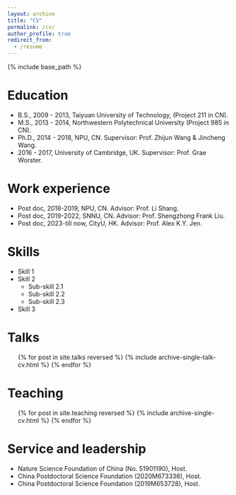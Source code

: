 ```yaml
---
layout: archive
title: "CV"
permalink: /cv/
author_profile: true
redirect_from:
  - /resume
---
```


{% include base_path %}

Education
======
* B.S.,   2009 - 2013, Taiyuan University of Technology, (Project 211 in CN).
* M.S.,   2013 - 2014, Northwestern Polytechnical University (Project 985 in CN).
* Ph.D.,   2014 - 2018, NPU, CN. Supervisor: Prof. Zhijun Wang & Jincheng Wang.
* 2016 - 2017, University of Cambridge, UK. Supervisor: Prof. Grae Worster.


Work experience
======
* Post doc, 2018-2019, NPU, CN. Advisor: Prof. Li Shang. 
* Post doc, 2019-2022, SNNU, CN. Advisor: Prof. Shengzhong Frank Liu.
* Post doc, 2023-till now, CityU, HK. Advisor: Prof. Alex K.Y. Jen.

  
Skills
======
* Skill 1
* Skill 2
  * Sub-skill 2.1
  * Sub-skill 2.2
  * Sub-skill 2.3
* Skill 3


  
Talks
======
  <ul>{% for post in site.talks reversed %}
    {% include archive-single-talk-cv.html  %}
  {% endfor %}</ul>
  
Teaching
======
  <ul>{% for post in site.teaching reversed %}
    {% include archive-single-cv.html %}
  {% endfor %}</ul>
  
Service and leadership
======
* Nature Science Foundation of China (No. 51901190), Host.
* China Postdoctoral Science Foundation (2020M673336), Host.
* China Postdoctoral Science Foundation (2019M653728), Host.
